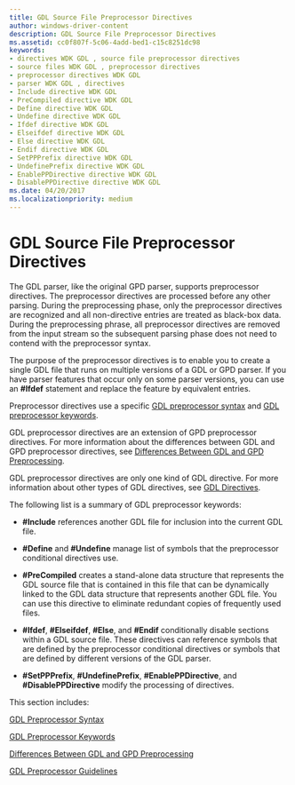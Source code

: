 ```yaml
---
title: GDL Source File Preprocessor Directives
author: windows-driver-content
description: GDL Source File Preprocessor Directives
ms.assetid: cc0f807f-5c06-4add-bed1-c15c8251dc98
keywords:
- directives WDK GDL , source file preprocessor directives
- source files WDK GDL , preprocessor directives
- preprocessor directives WDK GDL
- parser WDK GDL , directives
- Include directive WDK GDL
- PreCompiled directive WDK GDL
- Define directive WDK GDL
- Undefine directive WDK GDL
- Ifdef directive WDK GDL
- Elseifdef directive WDK GDL
- Else directive WDK GDL
- Endif directive WDK GDL
- SetPPPrefix directive WDK GDL
- UndefinePrefix directive WDK GDL
- EnablePPDirective directive WDK GDL
- DisablePPDirective directive WDK GDL
ms.date: 04/20/2017
ms.localizationpriority: medium
---
```


# GDL Source File Preprocessor Directives


The GDL parser, like the original GPD parser, supports preprocessor directives. The preprocessor directives are processed before any other parsing. During the preprocessing phase, only the preprocessor directives are recognized and all non-directive entries are treated as black-box data. During the preprocessing phrase, all preprocessor directives are removed from the input stream so the subsequent parsing phase does not need to contend with the preprocessor syntax.

The purpose of the preprocessor directives is to enable you to create a single GDL file that runs on multiple versions of a GDL or GPD parser. If you have parser features that occur only on some parser versions, you can use an **\#Ifdef** statement and replace the feature by equivalent entries.

Preprocessor directives use a specific [GDL preprocessor syntax](gdl-preprocessor-syntax.md) and [GDL preprocessor keywords](gdl-preprocessor-keywords.md).

GDL preprocessor directives are an extension of GPD preprocessor directives. For more information about the differences between GDL and GPD preprocessor directives, see [Differences Between GDL and GPD Preprocessing](differences-between-gdl-and-gpd-preprocessing.md).

GDL preprocessor directives are only one kind of GDL directive. For more information about other types of GDL directives, see [GDL Directives](gdl-directives.md).

The following list is a summary of GDL preprocessor keywords:

-   **\#Include** references another GDL file for inclusion into the current GDL file.

-   **\#Define** and **\#Undefine** manage list of symbols that the preprocessor conditional directives use.

-   **\#PreCompiled** creates a stand-alone data structure that represents the GDL source file that is contained in this file that can be dynamically linked to the GDL data structure that represents another GDL file. You can use this directive to eliminate redundant copies of frequently used files.

-   **\#Ifdef**, **\#Elseifdef**, **\#Else**, and **\#Endif** conditionally disable sections within a GDL source file. These directives can reference symbols that are defined by the preprocessor conditional directives or symbols that are defined by different versions of the GDL parser.

-   **\#SetPPPrefix**, **\#UndefinePrefix**, **\#EnablePPDirective**, and **\#DisablePPDirective** modify the processing of directives.

This section includes:

[GDL Preprocessor Syntax](gdl-preprocessor-syntax.md)

[GDL Preprocessor Keywords](gdl-preprocessor-keywords.md)

[Differences Between GDL and GPD Preprocessing](differences-between-gdl-and-gpd-preprocessing.md)

[GDL Preprocessor Guidelines](gdl-preprocessor-guidelines.md)

 

 




